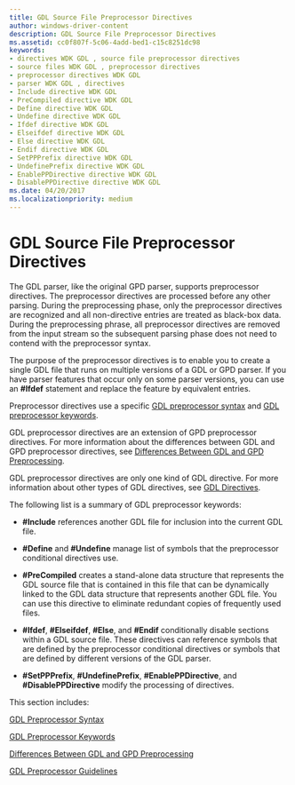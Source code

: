 ```yaml
---
title: GDL Source File Preprocessor Directives
author: windows-driver-content
description: GDL Source File Preprocessor Directives
ms.assetid: cc0f807f-5c06-4add-bed1-c15c8251dc98
keywords:
- directives WDK GDL , source file preprocessor directives
- source files WDK GDL , preprocessor directives
- preprocessor directives WDK GDL
- parser WDK GDL , directives
- Include directive WDK GDL
- PreCompiled directive WDK GDL
- Define directive WDK GDL
- Undefine directive WDK GDL
- Ifdef directive WDK GDL
- Elseifdef directive WDK GDL
- Else directive WDK GDL
- Endif directive WDK GDL
- SetPPPrefix directive WDK GDL
- UndefinePrefix directive WDK GDL
- EnablePPDirective directive WDK GDL
- DisablePPDirective directive WDK GDL
ms.date: 04/20/2017
ms.localizationpriority: medium
---
```


# GDL Source File Preprocessor Directives


The GDL parser, like the original GPD parser, supports preprocessor directives. The preprocessor directives are processed before any other parsing. During the preprocessing phase, only the preprocessor directives are recognized and all non-directive entries are treated as black-box data. During the preprocessing phrase, all preprocessor directives are removed from the input stream so the subsequent parsing phase does not need to contend with the preprocessor syntax.

The purpose of the preprocessor directives is to enable you to create a single GDL file that runs on multiple versions of a GDL or GPD parser. If you have parser features that occur only on some parser versions, you can use an **\#Ifdef** statement and replace the feature by equivalent entries.

Preprocessor directives use a specific [GDL preprocessor syntax](gdl-preprocessor-syntax.md) and [GDL preprocessor keywords](gdl-preprocessor-keywords.md).

GDL preprocessor directives are an extension of GPD preprocessor directives. For more information about the differences between GDL and GPD preprocessor directives, see [Differences Between GDL and GPD Preprocessing](differences-between-gdl-and-gpd-preprocessing.md).

GDL preprocessor directives are only one kind of GDL directive. For more information about other types of GDL directives, see [GDL Directives](gdl-directives.md).

The following list is a summary of GDL preprocessor keywords:

-   **\#Include** references another GDL file for inclusion into the current GDL file.

-   **\#Define** and **\#Undefine** manage list of symbols that the preprocessor conditional directives use.

-   **\#PreCompiled** creates a stand-alone data structure that represents the GDL source file that is contained in this file that can be dynamically linked to the GDL data structure that represents another GDL file. You can use this directive to eliminate redundant copies of frequently used files.

-   **\#Ifdef**, **\#Elseifdef**, **\#Else**, and **\#Endif** conditionally disable sections within a GDL source file. These directives can reference symbols that are defined by the preprocessor conditional directives or symbols that are defined by different versions of the GDL parser.

-   **\#SetPPPrefix**, **\#UndefinePrefix**, **\#EnablePPDirective**, and **\#DisablePPDirective** modify the processing of directives.

This section includes:

[GDL Preprocessor Syntax](gdl-preprocessor-syntax.md)

[GDL Preprocessor Keywords](gdl-preprocessor-keywords.md)

[Differences Between GDL and GPD Preprocessing](differences-between-gdl-and-gpd-preprocessing.md)

[GDL Preprocessor Guidelines](gdl-preprocessor-guidelines.md)

 

 




